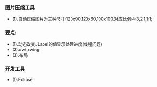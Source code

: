 <h3>图片压缩工具</h3>
<ul>
	<li>(1).自动压缩图片为三种尺寸:120x90,120x60,100x100.对应比例:4:3,2:1,1:1;</li>
</ul>
<h3>要点:</h3>
<ul>
	<li>(1).动态改变JLabel的值显示处理进度(线程问题)</li>
	<li>(2).awt,swing</li>
	<li>(3).布局</li>
</ul>
<h3>开发工具</h3>
<ul>
	<li>(1).Eclipse</li>
</ul>